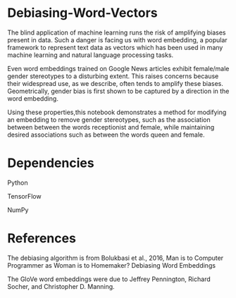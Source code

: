 # Debiasing-Word-Vectors
The blind application of machine learning runs the risk of amplifying biases present in data. Such a danger is facing us with word embedding, a popular framework to represent text data as vectors which has been used in many machine learning and natural language processing tasks.

Even word embeddings trained on Google News articles exhibit female/male gender stereotypes to a disturbing extent. This raises concerns because their widespread use, as we describe, often tends to amplify these biases. Geometrically, gender bias is first shown to be captured by a direction in the word embedding. 

Using these properties,this notebook demonstrates a  method for modifying an embedding to remove gender stereotypes, such as the association between between the words receptionist and female, while maintaining desired associations such as between the words queen and female. 

# Dependencies
Python

TensorFlow

NumPy

# References
The debiasing algorithm is from Bolukbasi et al., 2016, Man is to Computer Programmer as Woman is to Homemaker? Debiasing Word Embeddings

The GloVe word embeddings were due to Jeffrey Pennington, Richard Socher, and Christopher D. Manning. 
